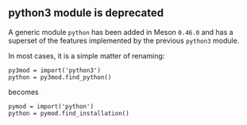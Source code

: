 ## python3 module is deprecated

A generic module `python` has been added in Meson `0.46.0` and has a superset of
the features implemented by the previous `python3` module.

In most cases, it is a simple matter of renaming:
```meson
py3mod = import('python3')
python = py3mod.find_python()
```

becomes

```meson
pymod = import('python')
python = pymod.find_installation()
```

